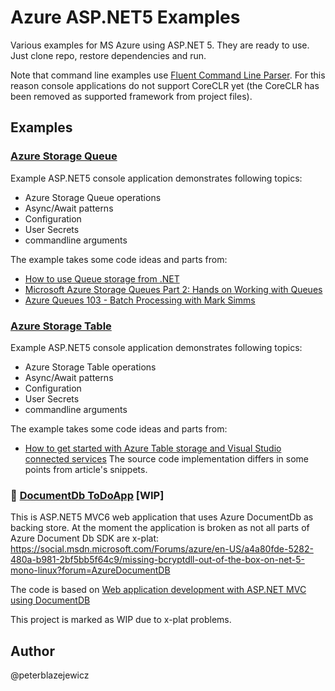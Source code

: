 # Azure ASP.NET5 Examples

Various examples for MS Azure using ASP.NET 5.
They are ready to use. Just clone repo, restore dependencies and run.

Note that command line examples use [Fluent Command Line Parser](https://github.com/fclp/fluent-command-line-parser). For this reason console applications do not support CoreCLR yet (the CoreCLR has been removed as supported framework from project files).

## Examples

### [Azure Storage Queue](/src/AzureQueueApp)

Example ASP.NET5 console application demonstrates following topics:
- Azure Storage Queue operations
- Async/Await patterns
- Configuration
- User Secrets
- commandline arguments

The example takes some code ideas and parts from:
- [How to use Queue storage from .NET](https://azure.microsoft.com/en-us/documentation/articles/storage-dotnet-how-to-use-queues/#leverage-additional-options-for-de-queuing-messages)
- [Microsoft Azure Storage Queues Part 2: Hands on Working with Queues](http://justazure.com/microsoft-azure-storage-queues-part-2-working-queues/)
- [Azure Queues 103 -  Batch Processing with Mark Simms](https://channel9.msdn.com/Shows/Azure-Friday/Azure-Queues-103-Batch-Processing-with-Mark-Simms)

### [Azure Storage Table](/src/AzureTableApp)

Example ASP.NET5 console application demonstrates following topics:
- Azure Storage Table operations
- Async/Await patterns
- Configuration
- User Secrets
- commandline arguments

The example takes some code ideas and parts from:
- [How to get started with Azure Table storage and Visual Studio connected services](https://azure.microsoft.com/en-us/documentation/articles/vs-storage-aspnet5-getting-started-tables/)
The source code implementation differs in some points from article's snippets.

### :construction: [DocumentDb ToDoApp](/src/ToDoApp) [WIP]

This is ASP.NET5 MVC6 web application that uses Azure DocumentDb as backing store.
At the moment the application is broken as not all parts of Azure Document Db SDK are x-plat:
https://social.msdn.microsoft.com/Forums/azure/en-US/a4a80fde-5282-480a-b981-2bf5bb5f64c9/missing-bcryptdll-out-of-the-box-on-net-5-mono-linux?forum=AzureDocumentDB

The code is based on [Web application development with ASP.NET MVC using DocumentDB](https://azure.microsoft.com/en-us/documentation/articles/documentdb-dotnet-application/)

This project is marked as WIP due to x-plat problems.

## Author

@peterblazejewicz

